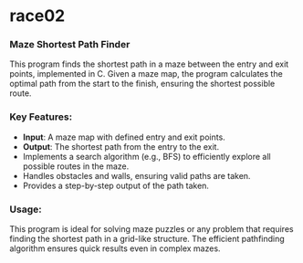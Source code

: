 # race02

### Maze Shortest Path Finder

This program finds the shortest path in a maze between the entry and exit points, implemented in C. Given a maze map, the program calculates the optimal path from the start to the finish, ensuring the shortest possible route.

### Key Features:
- **Input**: A maze map with defined entry and exit points.
- **Output**: The shortest path from the entry to the exit.
- Implements a search algorithm (e.g., BFS) to efficiently explore all possible routes in the maze.
- Handles obstacles and walls, ensuring valid paths are taken.
- Provides a step-by-step output of the path taken.

### Usage:
This program is ideal for solving maze puzzles or any problem that requires finding the shortest path in a grid-like structure. The efficient pathfinding algorithm ensures quick results even in complex mazes.
